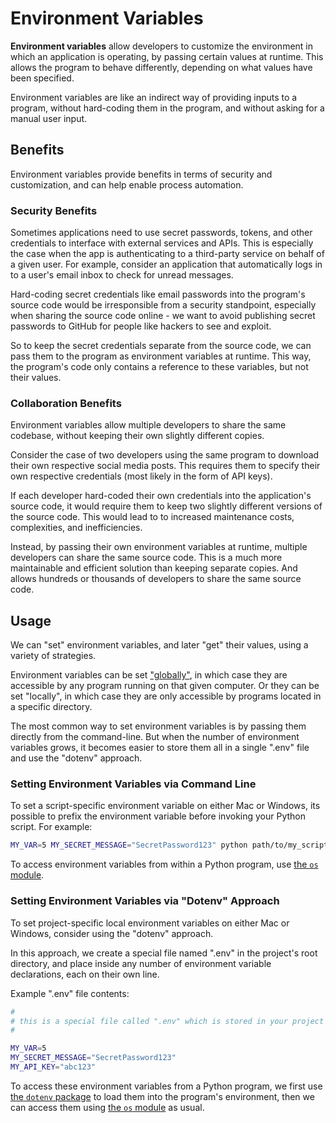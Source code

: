 # Environment Variables

**Environment variables** allow developers to customize the environment in which an application is operating, by passing certain values at runtime. This allows the program to behave differently, depending on what values have been specified.

Environment variables are like an indirect way of providing inputs to a program, without hard-coding them in the program, and without asking for a manual user input.

## Benefits

Environment variables provide benefits in terms of security and customization, and can help enable process automation.

### Security Benefits

Sometimes applications need to use secret passwords, tokens, and other credentials to interface with external services and APIs. This is especially the case when the app is authenticating to a third-party service on behalf of a given user. For example, consider an application that automatically logs in to a user's email inbox to check for unread messages.

Hard-coding secret credentials like email passwords into the program's source code would be irresponsible from a security standpoint, especially when sharing the source code online - we want to avoid publishing secret passwords to GitHub for people like hackers to see and exploit.

So to keep the secret credentials separate from the source code, we can pass them to the program as environment variables at runtime. This way, the program's code only contains a reference to these variables, but not their values.


### Collaboration Benefits


Environment variables allow multiple developers to share the same codebase, without keeping their own slightly different copies.

Consider the case of two developers using the same program to download their own respective social media posts. This requires them to specify their own respective credentials (most likely in the form of API keys).

If each developer hard-coded their own credentials into the application's source code, it would require them to keep two slightly different versions of the source code. This would lead to to increased maintenance costs, complexities, and inefficiencies.

Instead, by passing their own environment variables at runtime, multiple developers can share the same source code. This is a much more maintainable and efficient solution than keeping separate copies. And allows hundreds or thousands of developers to share the same source code.







## Usage

We can "set" environment variables, and later "get" their values, using a variety of strategies.

Environment variables can be set ["globally"](/accessing-globally.md), in which case they are accessible by any program running on that given computer. Or they can be set "locally", in which case they are only accessible by programs located in a specific directory.

The most common way to set environment variables is by passing them directly from the command-line. But when the number of environment variables grows, it becomes easier to store them all in a single ".env" file and use the "dotenv" approach.

### Setting Environment Variables via Command Line

To set a script-specific environment variable on either Mac or Windows, its possible to prefix the environment variable before invoking your Python script. For example:

```sh
MY_VAR=5 MY_SECRET_MESSAGE="SecretPassword123" python path/to/my_script.py
```

To access environment variables from within a Python program, use [the `os` module](/notes/python/modules/os.md#environment-variables).

### Setting Environment Variables via "Dotenv" Approach

To set project-specific local environment variables on either Mac or Windows, consider using the "dotenv" approach.

In this approach, we create a special file named ".env" in the project's root directory, and place inside any number of environment variable declarations, each on their own line.

Example ".env" file contents:

```sh
#
# this is a special file called ".env" which is stored in your project's root directory
#

MY_VAR=5
MY_SECRET_MESSAGE="SecretPassword123"
MY_API_KEY="abc123"
```

To access these environment variables from a Python program, we first use [the `dotenv` package](/notes/python/packages/dotenv.md) to load them into the program's environment, then we can access them using [the `os` module](/notes/python/modules/os.md#environment-variables) as usual.
